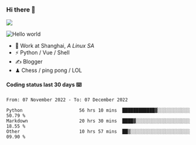 ### Hi there 👋
![](https://komarev.com/ghpvc/?username=Xuhandsome)


<img src="https://github-readme-stats.vercel.app/api?username=XuHandsome&show_icons=true&theme=merko" alt="Hello world">

<br/>

- 🍻  Work at Shanghai, _A Linux SA_
- ⚡  Python / Vue / Shell
- ✍️  Blogger
- ♟  Chess / ping pong / LOL

#### Coding status last 30 days ⌨️

<!--START_SECTION:waka-->

```text
From: 07 November 2022 - To: 07 December 2022

Python                     56 hrs 10 mins  ████████████▓░░░░░░░░░░░░   50.79 %
Markdown                   20 hrs 30 mins  ████▓░░░░░░░░░░░░░░░░░░░░   18.55 %
Other                      10 hrs 57 mins  ██▒░░░░░░░░░░░░░░░░░░░░░░   09.90 %
```

<!--END_SECTION:waka-->
